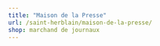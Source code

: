 ```yaml
---
title: "Maison de la Presse"
url: /saint-herblain/maison-de-la-presse/
shop: marchand de journaux
---
```

